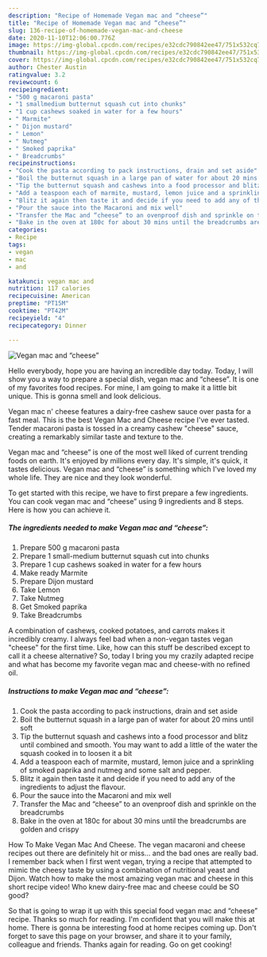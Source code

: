 ```yaml
---
description: "Recipe of Homemade Vegan mac and “cheese”"
title: "Recipe of Homemade Vegan mac and “cheese”"
slug: 136-recipe-of-homemade-vegan-mac-and-cheese
date: 2020-11-10T12:06:00.776Z
image: https://img-global.cpcdn.com/recipes/e32cdc790842ee47/751x532cq70/vegan-mac-and-cheese-recipe-main-photo.jpg
thumbnail: https://img-global.cpcdn.com/recipes/e32cdc790842ee47/751x532cq70/vegan-mac-and-cheese-recipe-main-photo.jpg
cover: https://img-global.cpcdn.com/recipes/e32cdc790842ee47/751x532cq70/vegan-mac-and-cheese-recipe-main-photo.jpg
author: Chester Austin
ratingvalue: 3.2
reviewcount: 6
recipeingredient:
- "500 g macaroni pasta"
- "1 smallmedium butternut squash cut into chunks"
- "1 cup cashews soaked in water for a few hours"
- " Marmite"
- " Dijon mustard"
- " Lemon"
- " Nutmeg"
- " Smoked paprika"
- " Breadcrumbs"
recipeinstructions:
- "Cook the pasta according to pack instructions, drain and set aside"
- "Boil the butternut squash in a large pan of water for about 20 mins until soft"
- "Tip the butternut squash and cashews into a food processor and blitz until combined and smooth. You may want to add a little of the water the squash cooked in to loosen it a bit"
- "Add a teaspoon each of marmite, mustard, lemon juice and a sprinkling of smoked paprika and nutmeg and some salt and pepper."
- "Blitz it again then taste it and decide if you need to add any of the ingredients to adjust the flavour."
- "Pour the sauce into the Macaroni and mix well"
- "Transfer the Mac and “cheese” to an ovenproof dish and sprinkle on the breadcrumbs"
- "Bake in the oven at 180c for about 30 mins until the breadcrumbs are golden and crispy"
categories:
- Recipe
tags:
- vegan
- mac
- and

katakunci: vegan mac and 
nutrition: 117 calories
recipecuisine: American
preptime: "PT15M"
cooktime: "PT42M"
recipeyield: "4"
recipecategory: Dinner

---
```



![Vegan mac and “cheese”](https://img-global.cpcdn.com/recipes/e32cdc790842ee47/751x532cq70/vegan-mac-and-cheese-recipe-main-photo.jpg)

Hello everybody, hope you are having an incredible day today. Today, I will show you a way to prepare a special dish, vegan mac and “cheese”. It is one of my favorites food recipes. For mine, I am going to make it a little bit unique. This is gonna smell and look delicious.

Vegan mac n&#39; cheese features a dairy-free cashew sauce over pasta for a fast meal. This is the best Vegan Mac and Cheese recipe I&#39;ve ever tasted. Tender macaroni pasta is tossed in a creamy cashew &#34;cheese&#34; sauce, creating a remarkably similar taste and texture to the.

Vegan mac and “cheese” is one of the most well liked of current trending foods on earth. It's enjoyed by millions every day. It's simple, it's quick, it tastes delicious. Vegan mac and “cheese” is something which I've loved my whole life. They are nice and they look wonderful.


To get started with this recipe, we have to first prepare a few ingredients. You can cook vegan mac and “cheese” using 9 ingredients and 8 steps. Here is how you can achieve it.

<!--inarticleads1-->

##### The ingredients needed to make Vegan mac and “cheese”:

1. Prepare 500 g macaroni pasta
1. Prepare 1 small-medium butternut squash cut into chunks
1. Prepare 1 cup cashews soaked in water for a few hours
1. Make ready  Marmite
1. Prepare  Dijon mustard
1. Take  Lemon
1. Take  Nutmeg
1. Get  Smoked paprika
1. Take  Breadcrumbs


A combination of cashews, cooked potatoes, and carrots makes it incredibly creamy. I always feel bad when a non-vegan tastes vegan &#34;cheese&#34; for the first time. Like, how can this stuff be described except to call it a cheese alternative? So, today I bring you my crazily adapted recipe and what has become my favorite vegan mac and cheese-with no refined oil. 

<!--inarticleads2-->

##### Instructions to make Vegan mac and “cheese”:

1. Cook the pasta according to pack instructions, drain and set aside
1. Boil the butternut squash in a large pan of water for about 20 mins until soft
1. Tip the butternut squash and cashews into a food processor and blitz until combined and smooth. You may want to add a little of the water the squash cooked in to loosen it a bit
1. Add a teaspoon each of marmite, mustard, lemon juice and a sprinkling of smoked paprika and nutmeg and some salt and pepper.
1. Blitz it again then taste it and decide if you need to add any of the ingredients to adjust the flavour.
1. Pour the sauce into the Macaroni and mix well
1. Transfer the Mac and “cheese” to an ovenproof dish and sprinkle on the breadcrumbs
1. Bake in the oven at 180c for about 30 mins until the breadcrumbs are golden and crispy


How To Make Vegan Mac And Cheese. The vegan macaroni and cheese recipes out there are definitely hit or miss… and the bad ones are really bad. I remember back when I first went vegan, trying a recipe that attempted to mimic the cheesy taste by using a combination of nutritional yeast and Dijon. Watch how to make the most amazing vegan mac and cheese in this short recipe video! Who knew dairy-free mac and cheese could be SO good? 

So that is going to wrap it up with this special food vegan mac and “cheese” recipe. Thanks so much for reading. I'm confident that you will make this at home. There is gonna be interesting food at home recipes coming up. Don't forget to save this page on your browser, and share it to your family, colleague and friends. Thanks again for reading. Go on get cooking!
